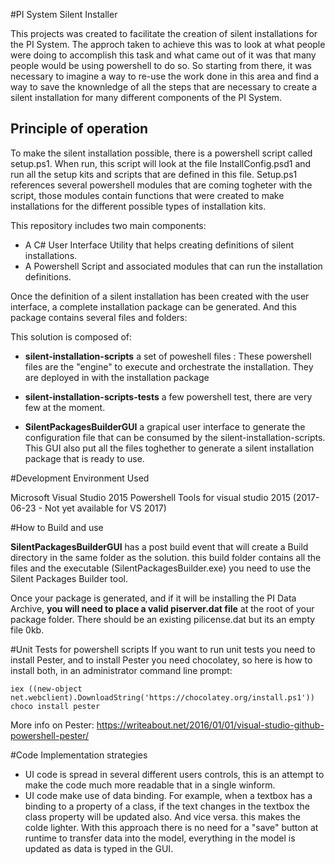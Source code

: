 #PI System Silent Installer

This projects was created to facilitate the creation of silent installations for the PI System.  The approch taken to achieve this was to look at what people were doing to accomplish this task and what came out of it was that many people would be using powershell to do so.  So starting from there, it was necessary to imagine a way to re-use the work done in this area and find a way to save the knownledge of all the steps that are necessary to create a silent installation for many different components of the PI System.

## Principle of operation

To make the silent installation possible, there is a powershell script called setup.ps1.  When run, this script will look at the file InstallConfig.psd1 and run all the setup kits and scripts that are defined in this file.  Setup.ps1 references several powershell modules that are coming togheter with the script, those modules contain functions that were created to make installations for the different possible types of installation kits. 


This repository includes two main components:

- A C# User Interface Utility that helps creating definitions of silent installations.
- A Powershell Script and associated modules that can run the installation definitions.  

Once the definition of a silent installation has been created with the user interface, a complete installation package can be generated. And this package contains several files and folders:


This solution is composed of:

* **silent-installation-scripts** a set of poweshell files : These powershell files are the "engine" to execute and orchestrate the installation. They are deployed in with the installation package 

* **silent-installation-scripts-tests** a few powershell test, there are very few at the moment.

* **SilentPackagesBuilderGUI** a grapical user interface to generate the configuration file that can be consumed by the silent-installation-scripts.  This GUI also put all the files toghether to generate a silent installation package that is ready to use.

 
#Development Environment Used

Microsoft Visual Studio 2015
Powershell Tools for visual studio 2015 (2017-06-23 - Not yet available for VS 2017)

#How to Build and use

**SilentPackagesBuilderGUI** has a post build event that will create a Build directory in the same folder as the solution.  this build folder contains all the files and the executable (SilentPackagesBuilder.exe) you need to use the Silent Packages Builder tool.

Once your package is generated, and if it will be installing the PI Data Archive, **you will need to place a valid piserver.dat file** at the root of your package folder.  There should be an existing pilicense.dat but its an empty file 0kb.   


#Unit Tests for powershell scripts
If you want to run unit tests you need to install Pester, and to install Pester you need chocolatey, so here is how to install both, in an administrator command line prompt:

	iex ((new-object net.webclient).DownloadString('https://chocolatey.org/install.ps1'))
    choco install pester

More info on Pester: https://writeabout.net/2016/01/01/visual-studio-github-powershell-pester/



#Code Implementation strategies

* UI code is spread in several different users controls, this is an attempt to make the code much more readable that in a single winform.
* UI code make use of data binding.  For example, when a textbox has a binding to a property of a class, if the text changes in the textbox the class property will be updated also.  And vice versa.  this makes the colde lighter.  With this approach there is no need for a "save" button at runtime to transfer data into the model, everything in the model is updated as data is typed in the GUI.





